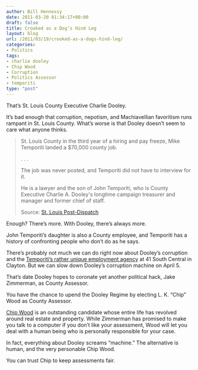 ```yaml
---
author: Bill Hennessy
date: 2011-03-20 01:34:17+00:00
draft: false
title: Crooked as a Dog’s Hind Leg
layout: blog
url: /2011/03/19/crooked-as-a-dogs-hind-leg/
categories:
- Politics
tags:
- charlie dooley
- Chip Wood
- Corruption
- Politics Assessor
- temporiti
type: "post"
---
```


That’s St. Louis County Executive Charlie Dooley. 

 

It’s bad enough that corruption, nepotism, and Machiavellian favoritism runs rampant in St. Louis County. What’s worse is that Dooley doesn’t seem to care what anyone thinks.

 

>   
> 
> St. Louis County in the third year of a hiring and pay freeze, Mike Temporiti landed a $70,000 county job.
> 
>    
> 
> . . . 
> 
>    
> 
> The job was never posted, and Temporiti did not have to interview for it.
> 
>    
> 
> He is a lawyer and the son of John Temporiti, who is County Executive Charlie A. Dooley's longtime campaign treasurer and manager and former chief of staff.
> 
>    
> 
> Source: [St. Louis Post-Dispatch](https://www.stltoday.com/news/local/metro/article_9e3a77c5-db84-5ba5-b6e4-feb60fc8ccd5.html)
> 
> 

 

Enough? There’s more. With Dooley, there’s always more.

 

John Temporiti’s daughter is also a County employee, and Temporiti has a history of confronting people who don’t do as he says.

 

There’s probably not much we can do right now about Dooley’s corruption and the [Temporiti’s rather unique employment agency](https://www.24thstate.com/2011/03/mike-temporitis-job-qaulifications-nepotism-and-patronage.html?utm_source=feedburner&utm_medium=feed&utm_campaign=Feed%3A+24thstate+%2824thstate%29) at 41 South Central in Clayton. But we can slow down Dooley’s corruption machine on April 5.

 

That’s date Dooley hopes to coronate yet another political hack, Jake Zimmerman, as County Assessor.

 

You have the chance to upend the Dooley Regime by electing L. K. “Chip” Wood as County Assessor.

 

[Chip Wood](https://www.chipwoodforassessor.com/index1.html) is an outstanding candidate whose entire life has revolved around real estate and property. While Zimmerman has promised to make you talk to a computer if you don’t like your assessment, Wood will let you deal with a human being who is personally responsible for your case. 

 

In fact, everything about Dooley screams “machine.” The alternative is human, and the very personable Chip Wood.

 

You can trust Chip to keep assessments fair.
